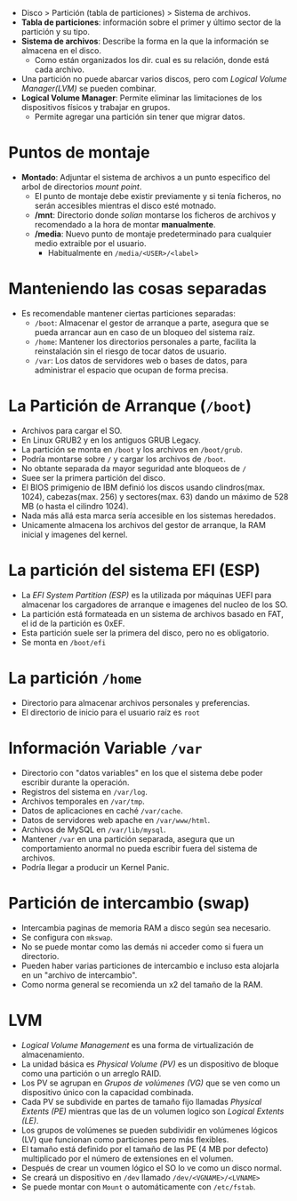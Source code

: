 * Disco > Partición (tabla de particiones) > Sistema de archivos.
* **Tabla de particiones**: información sobre el primer y último sector de la partición y su tipo.
* **Sistema de archivos**: Describe la forma en la que la información se almacena en el disco. 
  * Como están organizados los dir. cual es su relación, donde está cada archivo.
* Una partición no puede abarcar varios discos, pero com _Logical Volume Manager(LVM)_ se pueden combinar.
* **Logical Volume Manager**: Permite eliminar las limitaciones de los dispositivos físicos y trabajar en grupos.
  * Permite agregar una partición sin tener que migrar datos.
# Puntos de montaje
* **Montado**: Adjuntar el sistema de archivos a un punto especifico del arbol de directorios _mount point_.
  * El punto de montaje debe existir previamente y si tenía ficheros, no serán accesibles mientras el disco esté motnado.
  * **/mnt**: Directorio donde _solían_ montarse los ficheros de archivos y recomendado a la hora de montar **manualmente**.
  * **/media**: Nuevo punto de montaje predeterminado para cualquier medio extraible por el usuario.
    * Habitualmente en `/media/<USER>/<label>`
# Manteniendo las cosas separadas
* Es recomendable mantener ciertas particiones separadas:
  * `/boot`: Almacenar el gestor de arranque a parte, asegura que se pueda arrancar aun en caso de un bloqueo del sistema raíz.
  * `/home`: Mantener los directorios personales a parte, facilita la reinstalación sin el riesgo de tocar datos de usuario.
  * `/var`: Los datos de servidores web o bases de datos, para administrar el espacio que ocupan de forma precisa.
# La Partición de Arranque (`/boot`)
* Archivos para cargar el SO.
* En Linux GRUB2 y en los antiguos GRUB Legacy.
 * La partición se monta en `/boot` y los archivos en `/boot/grub`.
 * Podría montarse sobre `/` y cargar los archivos de `/boot`.
  * No obtante separada da mayor seguridad ante bloqueos de `/`
 * Suee ser la primera partición del disco.
  * El BIOS primigenio de IBM definió los discos usando clindros(max. 1024), cabezas(max. 256) y sectores(max. 63) dando un máximo de 528 MB (o hasta el cilindro 1024).
   * Nada más allá esta marca sería accesible en los sistemas heredados.
* Unicamente almacena los archivos del gestor de arranque, la RAM inicial y imagenes del kernel.

# La partición del sistema EFI (ESP)
* La _EFI System Partition (ESP)_ es la utilizada por máquinas UEFI para almacenar los cargadores de arranque e imagenes del nucleo de los SO.
* La partición está formateada en un sistema de archivos basado en FAT, el id de la partición es 0xEF.
* Esta partición suele ser la primera del disco, pero no es obligatorio.
* Se monta en `/boot/efi`

# La partición `/home`
* Directorio para almacenar archivos personales y preferencias. 
* El directorio de inicio para el usuario raíz es `root`

# Información Variable `/var`
* Directorio con "datos variables" en los que el sistema debe poder escribir durante la operación.
 * Registros del sistema en `/var/log`. 
 * Archivos temporales en `/var/tmp`.
 * Datos de aplicaciones en caché `/var/cache`.
 * Datos de servidores web apache en `/var/www/html`.
 * Archivos de MySQL en `/var/lib/mysql`.
* Mantener `/var` en una partición separada, asegura que un comportamiento anormal no pueda escribir fuera del sistema de archivos.
 * Podría llegar a producir un Kernel Panic.

# Partición de intercambio (swap)
* Intercambia paginas de memoria RAM a disco según sea necesario.
 * Se configura con `mkswap`.
* No se puede montar como las demás ni acceder como si fuera un directorio.
* Pueden haber varias particiones de intercambio e incluso esta alojarla en un "archivo de intercambio".
* Como norma general se recomienda un x2 del tamaño de la RAM.

# LVM
* _Logical Volume Management_ es una forma de virtualización de almacenamiento.
 * La unidad básica es _Physical Volume (PV)_ es un dispositivo de bloque como una partición o un arreglo RAID.
 * Los PV se agrupan en _Grupos de volúmenes (VG)_ que se ven como un dispositivo único con la capacidad combinada.
 * Cada PV se subdivide en partes de tamaño fijo llamadas _Physical Extents (PE)_ mientras que las de un volumen logico son _Logical Extents (LE)_.
 * Los grupos de volúmenes se pueden subdividir en volúmenes lógicos (LV) que funcionan como particiones pero más flexibles.
  * El tamaño está definido por el tamaño de las PE (4 MB por defecto) multiplicado por el número de extensiones en el volumen.
* Después de crear un voumen lógico el SO lo ve como un disco normal.
* Se creará un dispositivo en `/dev` llamado `/dev/<VGNAME>/<LVNAME>`
* Se puede montar con `Mount` o automáticamente con `/etc/fstab`.
